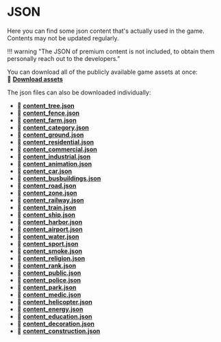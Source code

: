 # JSON

Here you can find some json content that's actually used in the game. Contents may not be updated regularly.

!!! warning "The JSON of premium content is not included, to obtain them personally reach out to the developers."

You can download all of the publicly available game assets at once: </br>
:link: [**Download assets**](https://forum.theotown.com/plugins/theotown_public_assets.zip)


The json files can also be downloaded individually:

- :link: [**content_tree.json**](https://forum.theotown.com/plugins/theotown_public_assets/content_tree.json)
- :link: [**content_fence.json**](https://forum.theotown.com/plugins/theotown_public_assets/content_fence.json)
- :link: [**content_farm.json**](https://forum.theotown.com/plugins/theotown_public_assets/content_farm.json)
- :link: [**content_category.json**](https://forum.theotown.com/plugins/theotown_public_assets/content_category.json)
- :link: [**content_ground.json**](https://forum.theotown.com/plugins/theotown_public_assets/content_ground.json)
- :link: [**content_residential.json**](https://forum.theotown.com/plugins/theotown_public_assets/content_residential.json)
- :link: [**content_commercial.json**](https://forum.theotown.com/plugins/theotown_public_assets/content_commercial.json)
- :link: [**content_industrial.json**](https://forum.theotown.com/plugins/theotown_public_assets/content_industrial.json)
- :link: [**content_animation.json**](https://forum.theotown.com/plugins/theotown_public_assets/content_animation.json)
- :link: [**content_car.json**](https://forum.theotown.com/plugins/theotown_public_assets/content_car.json)
- :link: [**content_busbuildings.json**](https://forum.theotown.com/plugins/theotown_public_assets/content_busbuildings.json)
- :link: [**content_road.json**](https://forum.theotown.com/plugins/theotown_public_assets/content_road.json)
- :link: [**content_zone.json**](https://forum.theotown.com/plugins/theotown_public_assets/content_zone.json)
- :link: [**content_railway.json**](https://forum.theotown.com/plugins/theotown_public_assets/content_railway.json)
- :link: [**content_train.json**](https://forum.theotown.com/plugins/theotown_public_assets/content_train.json)
- :link: [**content_ship.json**](https://forum.theotown.com/plugins/theotown_public_assets/content_ship.json)
- :link: [**content_harbor.json**](https://forum.theotown.com/plugins/theotown_public_assets/content_harbor.json)
- :link: [**content_airport.json**](https://forum.theotown.com/plugins/theotown_public_assets/content_airport.json)
- :link: [**content_water.json**](https://forum.theotown.com/plugins/theotown_public_assets/content_water.json)
- :link: [**content_sport.json**](https://forum.theotown.com/plugins/theotown_public_assets/content_sport.json)
- :link: [**content_smoke.json**](https://forum.theotown.com/plugins/theotown_public_assets/content_smoke.json)
- :link: [**content_religion.json**](https://forum.theotown.com/plugins/theotown_public_assets/content_religion.json)
- :link: [**content_rank.json**](https://forum.theotown.com/plugins/theotown_public_assets/content_rank.json)
- :link: [**content_public.json**](https://forum.theotown.com/plugins/theotown_public_assets/content_public.json)
- :link: [**content_police.json**](https://forum.theotown.com/plugins/theotown_public_assets/content_police.json)
- :link: [**content_park.json**](https://forum.theotown.com/plugins/theotown_public_assets/content_park.json)
- :link: [**content_medic.json**](https://forum.theotown.com/plugins/theotown_public_assets/content_medic.json)
- :link: [**content_helicopter.json**](https://forum.theotown.com/plugins/theotown_public_assets/content_helicopter.json)
- :link: [**content_energy.json**](https://forum.theotown.com/plugins/theotown_public_assets/content_energy.json)
- :link: [**content_education.json**](https://forum.theotown.com/plugins/theotown_public_assets/content_education.json)
- :link: [**content_decoration.json**](https://forum.theotown.com/plugins/theotown_public_assets/content_decoration.json)
- :link: [**content_construction.json**](https://forum.theotown.com/plugins/theotown_public_assets/content_construction.json)
